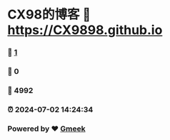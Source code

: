 # CX98的博客 :link: https://CX9898.github.io 
### :page_facing_up: [1](https://CX9898.github.io/tag.html) 
### :speech_balloon: 0 
### :hibiscus: 4992 
### :alarm_clock: 2024-07-02 14:24:34 
### Powered by :heart: [Gmeek](https://github.com/Meekdai/Gmeek)
